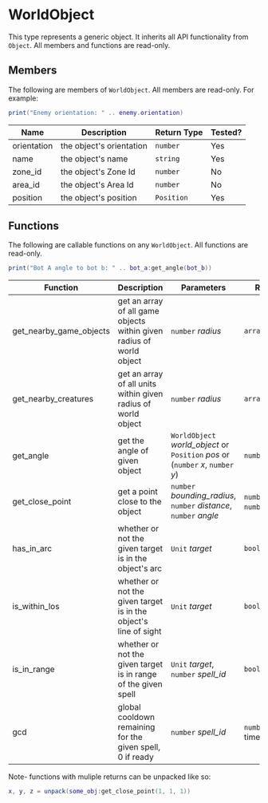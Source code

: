 # WorldObject

This type represents a generic object. It inherits all API functionality from `Object`. All members and functions are read-only.

## Members

The following are members of `WorldObject`. All members are read-only. For example:

```lua
print("Enemy orientation: " .. enemy.orientation)
```

| Name        | Description              | Return Type | Tested? |
| ----------- | ------------------------ | ----------- | ------- |
| orientation | the object's orientation | `number`    | Yes     |
| name        | the object's name        | `string`    | Yes     |
| zone_id     | the object's Zone Id     | `number`    | No      |
| area_id     | the object's Area Id     | `number`    | No      |
| position    | the object's position    | `Position`  | Yes     |

## Functions

The following are callable functions on any `WorldObject`. All functions are read-only.

```lua
print("Bot A angle to bot b: " .. bot_a:get_angle(bot_b))
```

| Function                | Description                                                          | Parameters                                                                       | Return Type                              | Tested? |
| ----------------------- | -------------------------------------------------------------------- | -------------------------------------------------------------------------------- | ---------------------------------------- | ------- |
| get_nearby_game_objects | get an array of all game objects within given radius of world object | `number` _radius_                                                                | `array<GameObject>`                      | No      |
| get_nearby_creatures    | get an array of all units within given radius of world object        | `number` _radius_                                                                | `array<Unit>`                            | No      |
| get_angle               | get the angle of given object                                        | `WorldObject` _world_object_ or `Position` _pos_ or (`number` _x_, `number` _y_) | `number`                                 | No      |
| get_close_point         | get a point close to the object                                      | `number` _bounding_radius_, `number` _distance_, `number` _angle_                | `number` _x_, `number` _y_, `number` _z_ | No      |
| has_in_arc              | whether or not the given target is in the object's arc               | `Unit` _target_                                                                  | `bool`                                   | No      |
| is_within_los           | whether or not the given target is in the object's line of sight     | `Unit` _target_                                                                  | `bool`                                   | No      |
| is_in_range             | whether or not the given target is in range of the given spell       | `Unit` _target_, `number` _spell_id_                                             | `bool`                                   | No      |
| gcd                     | global cooldown remaining for the given spell, 0 if ready            | `number` _spell_id_                                                              | `number` (remaining time)                | No      |

Note- functions with muliple returns can be unpacked like so:

```lua
x, y, z = unpack(some_obj:get_close_point(1, 1, 1))
```
